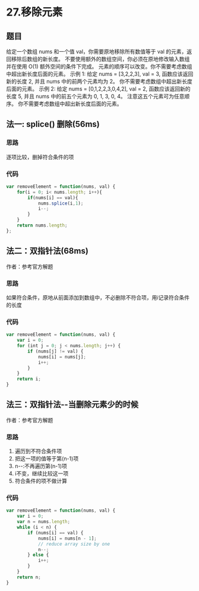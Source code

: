 # 27.移除元素
## 题目
给定一个数组 nums 和一个值 val，你需要原地移除所有数值等于 val 的元素，返回移除后数组的新长度。
不要使用额外的数组空间，你必须在原地修改输入数组并在使用 O(1) 额外空间的条件下完成。
元素的顺序可以改变。你不需要考虑数组中超出新长度后面的元素。
示例 1:
给定 nums = [3,2,2,3], val = 3,
函数应该返回新的长度 2, 并且 nums 中的前两个元素均为 2。
你不需要考虑数组中超出新长度后面的元素。
示例 2:
给定 nums = [0,1,2,2,3,0,4,2], val = 2,
函数应该返回新的长度 5, 并且 nums 中的前五个元素为 0, 1, 3, 0, 4。
注意这五个元素可为任意顺序。
你不需要考虑数组中超出新长度后面的元素。

## 法一: splice() 删除(56ms)
### 思路
逐项比较，删掉符合条件的项
### 代码
```js
var removeElement = function(nums, val) {
    for(i = 0; i< nums.length; i++){
        if(nums[i] == val){
            nums.splice(i,1);
            i--;
        }
    }
    return nums.length;
};
```

## 法二：双指针法(68ms)
作者：参考官方解题
### 思路
如果符合条件，原地从前面添加到数组中，不必删除不符合项，用i记录符合条件的长度
### 代码
```js
var removeElement = function(nums, val) {
    var i = 0;
    for (int j = 0; j < nums.length; j++) {
        if (nums[j] != val) {
            nums[i] = nums[j];
            i++;
        }
    }
    return i;
}
```

## 法三：双指针法--当删除元素少的时候
作者：参考官方解题
### 思路
1. 遍历到不符合条件项
2. 把这一项的值等于第(n-1)项
3. n--:不再遍历第(n-1)项
4. i不变，继续比较这一项
5. 符合条件的项不做计算
### 代码
```js
var removeElement = function(nums, val) {
    var i = 0;
    var n = nums.length;
    while (i < n) {
        if (nums[i] == val) {
            nums[i] = nums[n - 1];
            // reduce array size by one
            n--;
        } else {
            i++;
        }
    }
    return n;
}
```